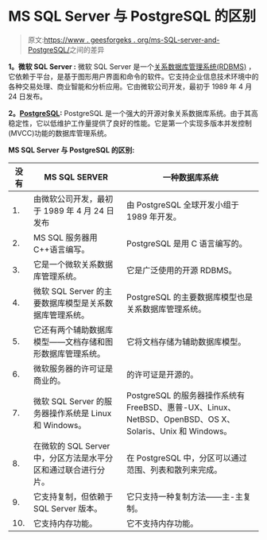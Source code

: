 # MS SQL Server 与 PostgreSQL 的区别

> 原文:[https://www . geesforgeks . org/ms-SQL-server-and-PostgreSQL/](https://www.geeksforgeeks.org/difference-between-ms-sql-server-and-postgresql/)之间的差异

**1。微软 SQL Server :**
微软 SQL Server 是一个[关系数据库管理系统(RDBMS)](https://www.geeksforgeeks.org/difference-between-rdbms-and-dbms/) ，它依赖于平台，是基于图形用户界面和命令的软件。它支持企业信息技术环境中的各种交易处理、商业智能和分析应用。它由微软公司开发，最初于 1989 年 4 月 24 日发布。

**2。[PostgreSQL](https://www.geeksforgeeks.org/python-database-management-in-postgresql/):**
PostgreSQL 是一个强大的开源对象关系数据库系统。由于其高稳定性，它以低维护工作量提供了良好的性能。它是第一个实现多版本并发控制(MVCC)功能的数据库管理系统。

**MS SQL Server 与 PostgreSQL 的区别:**

<center>

| 没有 | MS SQL SERVER | 一种数据库系统 |
| --- | --- | --- |
| 1. | 由微软公司开发，最初于 1989 年 4 月 24 日发布 | 由 PostgreSQL 全球开发小组于 1989 年开发。 |
| 2. | MS SQL 服务器用 C++语言编写。 | PostgreSQL 是用 C 语言编写的。 |
| 3. | 它是一个微软关系数据库管理系统。 | 它是广泛使用的开源 RDBMS。 |
| 4. | 微软 SQL Server 的主要数据库模型是关系数据库管理系统。 | PostgreSQL 的主要数据库模型也是关系数据库管理系统。 |
| 5. | 它还有两个辅助数据库模型——文档存储和图形数据库管理系统。 | 它将文档存储为辅助数据库模型。 |
| 6. | 微软服务器的许可证是商业的。 | 的许可证是开源的。 |
| 7. | 微软 SQL Server 的服务器操作系统是 Linux 和 Windows。 | PostgreSQL 的服务器操作系统有 FreeBSD、惠普-UX、Linux、NetBSD、OpenBSD、OS X、Solaris、Unix 和 Windows。 |
| 8. | 在微软的 SQL Server 中，分区方法是水平分区和通过联合进行分片。 | 在 PostgreSQL 中，分区可以通过范围、列表和散列来完成。 |
| 9. | 它支持复制，但依赖于 SQL Server 版本。 | 它只支持一种复制方法——主-主复制。 |
| 10. | 它支持内存功能。 | 它不支持内存功能。 |

</center>